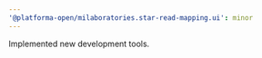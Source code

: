 ```yaml
---
'@platforma-open/milaboratories.star-read-mapping.ui': minor
---
```


Implemented new development tools.
